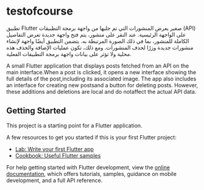 # testofcourse
تطبيق Flutter صغير يعرض المنشورات التي تم جلبها من واجهة برمجة التطبيقات (API) على الواجهة الرئيسية. عند النقر على منشور، يتم فتح واجهة جديدة تعرض التفاصيل الكاملة للمنشور، 
بما في ذلك الصورة المرتبطة به. يتضمن التطبيق أيضًا واجهة لإنشاء منشورات جديدة وزرًا لحذف المنشورات. ومع ذلك، تكون عمليات الإضافة والحذف هذه محلية ولا تؤثر على بيانات واجهة برمجة التطبيقات الفعلية.

A small Flutter application that displays posts fetched from an API on the main interface.When a post is clicked,
it opens a new interface showing the full details of the post,including its associated image. The app also includes an interface for creating new postsand a button for deleting posts. However, these additions and deletions are local and do notaffect the actual API data.

## Getting Started

This project is a starting point for a Flutter application.

A few resources to get you started if this is your first Flutter project:

- [Lab: Write your first Flutter app](https://docs.flutter.dev/get-started/codelab)
- [Cookbook: Useful Flutter samples](https://docs.flutter.dev/cookbook)

For help getting started with Flutter development, view the
[online documentation](https://docs.flutter.dev/), which offers tutorials,
samples, guidance on mobile development, and a full API reference.
